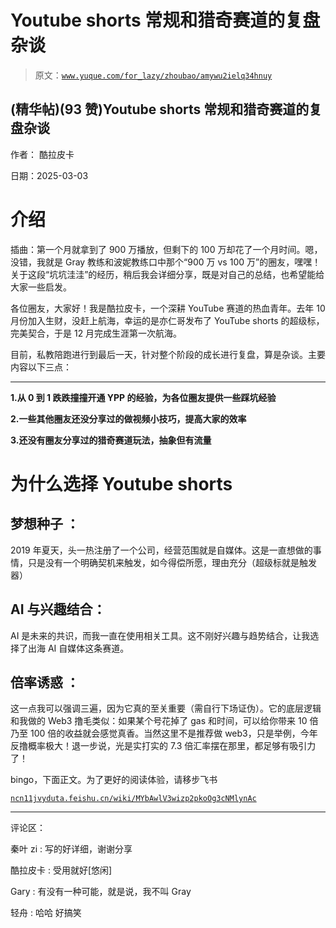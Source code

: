 # Youtube shorts 常规和猎奇赛道的复盘杂谈

> 原文：[`www.yuque.com/for_lazy/zhoubao/amywu2ielq34hnuy`](https://www.yuque.com/for_lazy/zhoubao/amywu2ielq34hnuy)

## (精华帖)(93 赞)Youtube shorts 常规和猎奇赛道的复盘杂谈

作者： 酷拉皮卡

日期：2025-03-03

# 介绍

插曲：第一个月就拿到了 900 万播放，但剩下的 100 万却花了一个月时间。嗯，没错，我就是 Gray 教练和波妮教练口中那个“900 万 vs
100 万”的圈友，嘿嘿！关于这段“坑坑洼洼”的经历，稍后我会详细分享，既是对自己的总结，也希望能给大家一些启发。

各位圈友，大家好！我是酷拉皮卡，一个深耕 YouTube 赛道的热血青年。去年 10 月份加入生财，没赶上航海，幸运的是亦仁哥发布了 YouTube
shorts 的超级标，完美契合，于是 12 月完成生涯第一次航海。

目前，私教陪跑进行到最后一天，针对整个阶段的成长进行复盘，算是杂谈。主要内容以下三点：

**  **

**1.从 0 到 1 跌跌撞撞开通 YPP 的经验，为各位圈友提供一些踩坑经验**

**2.一些其他圈友还没分享过的做视频小技巧，提高大家的效率**

**3.还没有圈友分享过的猎奇赛道玩法，抽象但有流量**

# 为什么选择 Youtube shorts

## **梦想种子** ：

2019 年夏天，头一热注册了一个公司，经营范围就是自媒体。这是一直想做的事情，只是没有一个明确契机来触发，如今得偿所愿，理由充分（超级标就是触发器）

## **AI 与兴趣结合：**

AI 是未来的共识，而我一直在使用相关工具。这不刚好兴趣与趋势结合，让我选择了出海 AI 自媒体这条赛道。

## **倍率诱惑** ：

这一点我可以强调三遍，因为它真的至关重要（需自行下场证伪）。它的底层逻辑和我做的 Web3 撸毛类似：如果某个号花掉了 gas 和时间，可以给你带来 10 倍乃至 100 倍的收益就会感觉真香。当然这里不是推荐做 web3，只是举例，今年反撸概率极大！退一步说，光是实打实的 7.3 倍汇率摆在那里，都足够有吸引力了！

bingo，下面正文。为了更好的阅读体验，请移步飞书

[`ncn11jvyduta.feishu.cn/wiki/MYbAwlV3wizp2pkoOg3cNMlynAc`](https://ncn11jvyduta.feishu.cn/wiki/MYbAwlV3wizp2pkoOg3cNMlynAc)

* * *

评论区：

秦叶 zi : 写的好详细，谢谢分享

酷拉皮卡 : 受用就好[悠闲]

Gary : 有没有一种可能，就是说，我不叫 Gray

轻舟 : 哈哈 好搞笑